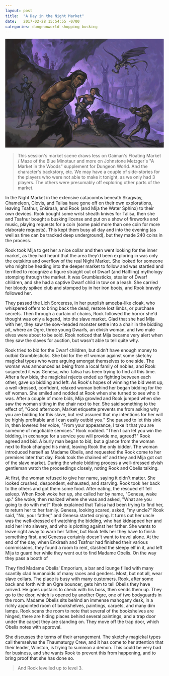 ```yaml
---
layout: post
title:  "A Day in the Night Market"
date:   2017-02-28 15:54:55 -0700
categories: dungeonworld shopping busking
---
```

![Slave Market](/images/slavemarket.jpg)

> This session's market scene draws less on Gaiman's Floating Market / Maze of the
> Blue Minotaur and more on
> Johnstone Metzger's "A Market in the Woods" supplement for Dungeon World. And
> the character's backstory, etc. We may have a couple of side-stories for the
> players who were not able to make it tonight, as we only had 3 players.
> The others were presumably off exploring other parts of the market.

In the Night Market in the extensive catacombs beneath Skagway, Chameleon, Clovis,
and Talisa have gone off on their own explorations, leaving Tsafnur, Enkirash, and
Rook (and Mija the Water Sphinx) to their own devices. Rook bought some wrist
sheath knives for Talisa, then she and Tsafnur bought a busking license and put
on a show of fireworks and music, playing requests for a coin (some paid more than
one coin for more elaborate requests). This kept them busy all day and into the
evening (as well as time can be tracked deep underground), but they made 240 coins
in the process.

Rook took Mija to get her a nice collar and then went looking for the inner market,
as they had heard that the area they'd been exploring in was only the outskirts and
overflow of the real Night Market. She looked for someone who might be heading into
the deeper market to follow and was startled and terrified to recognize a figure
straight out of Dwarf (and Halfling) mythology stomping through the market. It was
Grumblesticks, stealer of Dwarf children, and she had a captive Dwarf child in tow on
a leash. She carried her bloody spiked club and stomped by in her iron boots, and
Rook bravely followed her.

They passed the Lich Sorceress, in her purplish amoeba-like cloak, who whispered
offers to bring back the dead, restore lost limbs, or purchase secrets. Then through
a curtain of chains, Rook followed the horror she'd thought was only a legend, into
the slave market. Glad that she had Mija with her, they saw the sow-headed monster
settle into a chair in the bidding pit, where an Ogre, three young Dwarfs, an elvish
woman, and two male elves were about to be sold. Rook noticed that Mija became very
alert when they saw the slaves for auction, but wasn't able to tell quite why.

Rook tried to bid for the Dwarf children, but didn't have enough money to outbid
Grumblesticks. She bid for the elf woman against some sketchy magickal types who
were arguing amongst themselves to one side. The woman was announced as being from
a local family of nobles, and Rook suspected it was Genesa, who Talisa has been
trying to find all this time. After a few bids, the magickal rejects ended up
fighting between each other, gave up bidding and left. As Rook's hopes of winning
the bid went up, a well-dressed, confident, relaxed woman behind her began bidding
for the elf woman. She smiled and nodded at Rook when she turned to see who it was.
After a couple of more bids, Mija growled and Rook jumped when she saw the woman
sitting in the chair next to her. She said something to the effect of, "Good afternoon,
Market etiquette prevents me from asking why you are bidding for this slave, but
rest assured that my intentions for her will be highly profitable and I can easily
outbid you." She paused to let this sink in, then lowered her voice, "From your
appearance, I take it that you are someone of negotiable services." Rook nodded.
"Then I can let you win the bidding, in exchange for a service you will provide me,
agreed?" Rook agreed and bid. A burly man began to bid, but a glance from the woman
next to Rook changed his mind, leaving Rook the only bidder. The woman introduced
herself as Madame Obelis, and requested the Rook come to her premises later that
day. Rook took the chained elf and they and Mija got out of the slave market. During
the whole bidding process a well-dressed elvish gentleman watch the proceedings
closely, noting Rook and Obelis talking.

At first, the woman refused to give her name, saying it didn't matter. She looked
crushed, despondent, exhausted, and starving. Rook took her back to the others and got
them some food. After eating, the rescued elf fell asleep. When Rook woke her up, she
called her by name, "Genesa, wake up." She woke, then realized where she was and asked,
"What are you going to do with me?" Rook explained that Talisa had been trying to find
her, to return her to her family. Genesa, looking scared, asked, "my uncle?" Rook said,
"No, your father," and Genesa started crying. It turns out her uncle was the well-dressed
elf watching the bidding, who had kidnapped her and sold her into slavery, and who is
plotting against her father. She wants to leave right away to warn her father, but
Rook tells her they have to finish something first, and Genessa certainly doesn't want to travel
alone. At the end of the day,
when Enkirash and Tsafnur had finished their various commissions, they found a room
to rent, stashed the sleepy elf in it, and left Mija to guard her while they went
out to find Madame Obelis. On the way they pass a booth of

They find Madame Obelis' Emporium, a bar and lounge filled with many scantily clad
humanoids of many races and genders. Most, but not all, wear slave collars. The place
is busy with many customers. Rook, after some back and forth with an Ogre bouncer, gets
him to tell Obelis they have arrived. He goes upstairs to check with his boss, then
sends them up. They go to the door, which is opened by another Ogre, one of two
bodyguards in the room. Madame Obelis sits behind an immense mahogany desk, in a richly
appointed room of bookshelves, paintings, carpets, and many dim lamps. Rook scans the
room to note that several of the bookshelves are hinged, there are hiding places behind
several paintings, and a trap door under the carpet they are standing on. They move
off the trap door, which Obelis notes with approval.

She discusses the terms of their arrangement. The sketchy magickal types call themselves
the Thaumaturgy Crew, and it has come to her attention that their leader, Winston, is
trying to summon a demon. This could be very bad for business, and she wants Rook
to prevent this from happening, and to bring proof that she has done so.

> And Rook levelled up to level 3.
